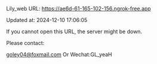 Lily_web URL: https://ae6d-61-165-102-156.ngrok-free.app

Updated at: 2024-12-10 17:06:05

If you cannot open this URL, the server might be down.

Please contact: 

goley04@foxmail.com Or Wechat:GL_yeaH